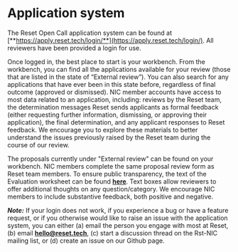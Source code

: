 # Application system

The Reset Open Call application system can be found at [**https://apply.reset.tech/login/**](https://apply.reset.tech/login/). All reviewers have been provided a login for use. 

Once logged in, the best place to start is your workbench. From the workbench, you can find all the applications available for your review \(those that are listed in the state of “External review”\). You can also search for any applications that have ever been in this state before, regardless of final outcome \(approved or dismissed\). NIC member accounts have access to most data related to an application, including: reviews by the Reset team, the determination messages Reset sends applicants as formal feedback \(either requesting further information, dismissing, or approving their application\), the final determination, and any applicant responses to Reset feedback. We encourage you to explore these materials to better understand the issues previously raised by the Reset team during the course of our review.

The proposals currently under "External review" can be found on your workbench. NIC members complete the same proposal review form as Reset team members. To ensure public transparency, the text of the Evaluation worksheet can be found [**here**](https://guide.reset.tech/for-reviewers/reviewing-applications/evaluation-worksheet). Text boxes allow reviewers to offer additional thoughts on any question/category. We encourage NIC members to include substantive feedback, both positive and negative.

_**Note:**_ If your login does not work, if you experience a bug or have a feature request, or if you otherwise would like to raise an issue with the application system, you can either \(a\) email the person you engage with most at Reset, \(b\) email [**hello@reset.tech**](mailto://hello@reset.tech), \(c\) start a discussion thread on the Rst-NIC mailing list, or \(d\) create an issue on our ​Github page​.

